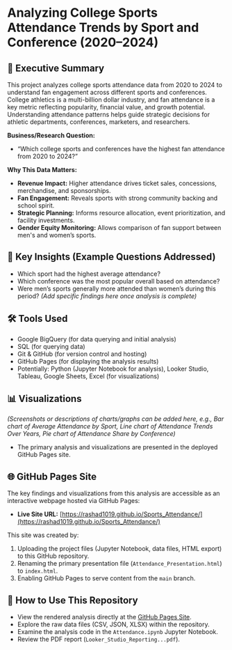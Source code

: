 # Analyzing College Sports Attendance Trends by Sport and Conference (2020–2024)

## 📘 Executive Summary

This project analyzes college sports attendance data from 2020 to 2024 to understand fan engagement across different sports and conferences. College athletics is a multi-billion dollar industry, and fan attendance is a key metric reflecting popularity, financial value, and growth potential. Understanding attendance patterns helps guide strategic decisions for athletic departments, conferences, marketers, and researchers.

**Business/Research Question:**
* “Which college sports and conferences have the highest fan attendance from 2020 to 2024?”

**Why This Data Matters:**
* **Revenue Impact:** Higher attendance drives ticket sales, concessions, merchandise, and sponsorships.
* **Fan Engagement:** Reveals sports with strong community backing and school spirit.
* **Strategic Planning:** Informs resource allocation, event prioritization, and facility investments.
* **Gender Equity Monitoring:** Allows comparison of fan support between men's and women’s sports.

## 🧠 Key Insights (Example Questions Addressed)

* Which sport had the highest average attendance?
* Which conference was the most popular overall based on attendance?
* Were men’s sports generally more attended than women’s during this period?
*(Add specific findings here once analysis is complete)*

## 🛠️ Tools Used

* Google BigQuery (for data querying and initial analysis)
* SQL (for querying data)
* Git & GitHub (for version control and hosting)
* GitHub Pages (for displaying the analysis results)
* Potentially: Python (Jupyter Notebook for analysis), Looker Studio, Tableau, Google Sheets, Excel (for visualizations)

## 📊 Visualizations

*(Screenshots or descriptions of charts/graphs can be added here, e.g., Bar chart of Average Attendance by Sport, Line chart of Attendance Trends Over Years, Pie chart of Attendance Share by Conference)*

* The primary analysis and visualizations are presented in the deployed GitHub Pages site.

## 🌐 GitHub Pages Site

The key findings and visualizations from this analysis are accessible as an interactive webpage hosted via GitHub Pages:

* **Live Site URL:** [https://rashad1019.github.io/Sports_Attendance/](https://rashad1019.github.io/Sports_Attendance/)

This site was created by:
1.  Uploading the project files (Jupyter Notebook, data files, HTML export) to this GitHub repository.
2.  Renaming the primary presentation file (`Attendance_Presentation.html`) to `index.html`.
3.  Enabling GitHub Pages to serve content from the `main` branch.

## 📁 How to Use This Repository

* View the rendered analysis directly at the [GitHub Pages Site](https://rashad1019.github.io/Sports_Attendance/).
* Explore the raw data files (CSV, JSON, XLSX) within the repository.
* Examine the analysis code in the `Attendance.ipynb` Jupyter Notebook.
* Review the PDF report (`Looker_Studio_Reporting...pdf`).
